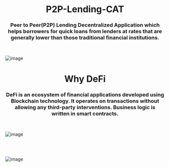<h1 align="center">P2P-Lending-CAT</h1>
<div align="center">
<h3>
Peer to Peer(P2P) Lending Decentralized Application which helps borrowers for quick loans from lenders at rates that are generally lower than those traditional financial institutions.
</h3>
</div>
<br/>

![image](https://user-images.githubusercontent.com/99068989/218099730-ae26368b-a27f-4d3d-83ce-43e8e5f4e7d4.png)

<h1 align="center"> Why DeFi </h1>

<div align="center">

<h3> DeFi is an ecosystem of financial applications developed using Blockchain technology. It operates on transactions without allowing any third-party interventions. Business logic is written in smart contracts.
</h3>
</div>
<br/>

![image](https://user-images.githubusercontent.com/99068989/226101475-94bbb406-9d3c-4756-b445-fd1d4f2b7a95.png)

<br/>
<br/>

![image](https://user-images.githubusercontent.com/99068989/218104129-403dcc5e-b01a-4fc2-aa3f-03a794de9ca0.png)




